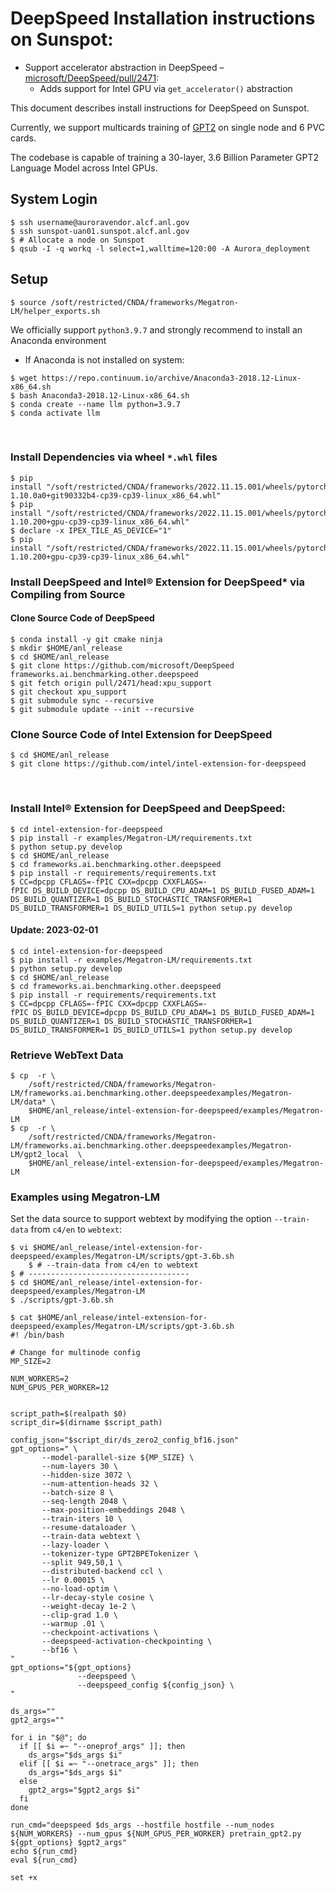 # DeepSpeed Installation instructions on Sunspot:

- Support accelerator abstraction in DeepSpeed – [microsoft/DeepSpeed/pull/2471](https://github.com/microsoft/DeepSpeed/pull/2471):
    - Adds support for Intel GPU via `get_accelerator()` abstraction

This document describes install instructions for DeepSpeed on Sunspot.

Currently, we support multicards training of [GPT2](https://d4mucfpksywv.cloudfront.net/better-language-models/language_models_are_unsupervised_multitask_learners.pdf) on single node and 6 PVC cards.

The codebase is capable of training a 30-layer, 3.6 Billion Parameter GPT2 Language Model across Intel GPUs. 

## System Login 

```Shell
$ ssh username@auroravendor.alcf.anl.gov  
$ ssh sunspot-uan01.sunspot.alcf.anl.gov 
$ # Allocate a node on Sunspot 
$ qsub -I -q workq -l select=1,walltime=120:00 -A Aurora_deployment 
```

## Setup

```Shell
$ source /soft/restricted/CNDA/frameworks/Megatron-LM/helper_exports.sh 
```

We officially support `python3.9.7` and strongly recommend to install an Anaconda environment 

- If Anaconda is not installed on system:

```Shell
$ wget https://repo.continuum.io/archive/Anaconda3-2018.12-Linux-x86_64.sh
$ bash Anaconda3-2018.12-Linux-x86_64.sh
$ conda create --name llm python=3.9.7
$ conda activate llm 
```
 
### Install Dependencies via wheel `*.whl` files

```Shell
$ pip install "/soft/restricted/CNDA/frameworks/2022.11.15.001/wheels/pytorch/torch-1.10.0a0+git90332b4-cp39-cp39-linux_x86_64.whl"
$ pip install "/soft/restricted/CNDA/frameworks/2022.11.15.001/wheels/pytorch/intel_extension_for_pytorch-1.10.200+gpu-cp39-cp39-linux_x86_64.whl"
$ declare -x IPEX_TILE_AS_DEVICE="1" 
$ pip install "/soft/restricted/CNDA/frameworks/2022.11.15.001/wheels/pytorch/oneccl_bind_pt-1.10.200+gpu-cp39-cp39-linux_x86_64.whl"
```

### Install DeepSpeed and Intel® Extension for DeepSpeed* via Compiling from Source

#### Clone Source Code of DeepSpeed

```Shell
$ conda install -y git cmake ninja 
$ mkdir $HOME/anl_release 
$ cd $HOME/anl_release 
$ git clone https://github.com/microsoft/DeepSpeed frameworks.ai.benchmarking.other.deepspeed 
$ git fetch origin pull/2471/head:xpu_support 
$ git checkout xpu_support 
$ git submodule sync --recursive 
$ git submodule update --init --recursive 
```

### Clone Source Code of Intel Extension for DeepSpeed

```Shell
$ cd $HOME/anl_release 
$ git clone https://github.com/intel/intel-extension-for-deepspeed 
```
 
### Install Intel® Extension for DeepSpeed and DeepSpeed:

```Shell
$ cd intel-extension-for-deepspeed 
$ pip install -r examples/Megatron-LM/requirements.txt 
$ python setup.py develop
$ cd $HOME/anl_release
$ cd frameworks.ai.benchmarking.other.deepspeed
$ pip install -r requirements/requirements.txt
$ CC=dpcpp CFLAGS=-fPIC CXX=dpcpp CXXFLAGS=-fPIC DS_BUILD_DEVICE=dpcpp DS_BUILD_CPU_ADAM=1 DS_BUILD_FUSED_ADAM=1 DS_BUILD_QUANTIZER=1 DS_BUILD_STOCHASTIC_TRANSFORMER=1  DS_BUILD_TRANSFORMER=1 DS_BUILD_UTILS=1 python setup.py develop
```

#### Update: 2023-02-01

```Shell
$ cd intel-extension-for-deepspeed 
$ pip install -r examples/Megatron-LM/requirements.txt 
$ python setup.py develop
$ cd $HOME/anl_release
$ cd frameworks.ai.benchmarking.other.deepspeed
$ pip install -r requirements/requirements.txt
$ CC=dpcpp CFLAGS=-fPIC CXX=dpcpp CXXFLAGS=-fPIC DS_BUILD_DEVICE=dpcpp DS_BUILD_CPU_ADAM=1 DS_BUILD_FUSED_ADAM=1 DS_BUILD_QUANTIZER=1 DS_BUILD_STOCHASTIC_TRANSFORMER=1  DS_BUILD_TRANSFORMER=1 DS_BUILD_UTILS=1 python setup.py develop
```

### Retrieve WebText Data

```Shell
$ cp  -r \
    /soft/restricted/CNDA/frameworks/Megatron-LM/frameworks.ai.benchmarking.other.deepspeedexamples/Megatron-LM/data* \
    $HOME/anl_release/intel-extension-for-deepspeed/examples/Megatron-LM 
$ cp  -r \
    /soft/restricted/CNDA/frameworks/Megatron-LM/frameworks.ai.benchmarking.other.deepspeedexamples/Megatron-LM/gpt2_local  \
    $HOME/anl_release/intel-extension-for-deepspeed/examples/Megatron-LM  
```

### Examples using Megatron-LM

Set the data source to support webtext by modifying the option `--train-data` from `c4/en` to `webtext`:

```Shell
$ vi $HOME/anl_release/intel-extension-for-deepspeed/examples/Megatron-LM/scripts/gpt-3.6b.sh
    $ # --train-data from c4/en to webtext
$ # ------------------------------------
$ cd $HOME/anl_release/intel-extension-for-deepspeed/examples/Megatron-LM
$ ./scripts/gpt-3.6b.sh 
```

```Shell
$ cat $HOME/anl_release/intel-extension-for-deepspeed/examples/Megatron-LM/scripts/gpt-3.6b.sh
#! /bin/bash

# Change for multinode config
MP_SIZE=2

NUM_WORKERS=2
NUM_GPUS_PER_WORKER=12


script_path=$(realpath $0)
script_dir=$(dirname $script_path)

config_json="$script_dir/ds_zero2_config_bf16.json"
gpt_options=" \
       --model-parallel-size ${MP_SIZE} \
       --num-layers 30 \
       --hidden-size 3072 \
       --num-attention-heads 32 \
       --batch-size 8 \
       --seq-length 2048 \
       --max-position-embeddings 2048 \
       --train-iters 10 \
       --resume-dataloader \
       --train-data webtext \
       --lazy-loader \
       --tokenizer-type GPT2BPETokenizer \
       --split 949,50,1 \
       --distributed-backend ccl \
       --lr 0.00015 \
       --no-load-optim \
       --lr-decay-style cosine \
       --weight-decay 1e-2 \
       --clip-grad 1.0 \
       --warmup .01 \
       --checkpoint-activations \
       --deepspeed-activation-checkpointing \
       --bf16 \
"
gpt_options="${gpt_options}
               --deepspeed \
               --deepspeed_config ${config_json} \
"

ds_args=""
gpt2_args=""

for i in "$@"; do
  if [[ $i =~ "--oneprof_args" ]]; then
    ds_args="$ds_args $i"
  elif [[ $i =~ "--onetrace_args" ]]; then
    ds_args="$ds_args $i"
  else
    gpt2_args="$gpt2_args $i"
  fi
done

run_cmd="deepspeed $ds_args --hostfile hostfile --num_nodes ${NUM_WORKERS} --num_gpus ${NUM_GPUS_PER_WORKER} pretrain_gpt2.py ${gpt_options} $gpt2_args"
echo ${run_cmd}
eval ${run_cmd}

set +x
```